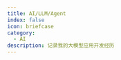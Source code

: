 ```yaml
---
title: AI/LLM/Agent
index: false
icon: briefcase
category:
  - AI
description: 记录我的大模型应用开发经历
---
```


<Catalog />